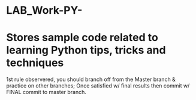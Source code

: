 # LAB_Work-PY-
Stores sample code related to learning Python tips, tricks and techniques
=========================================================================
1st rule observered, you should branch off from the Master branch & practice on other 
branches; Once satisfied w/ final results then commit w/ FINAL commit to master branch.
